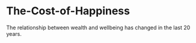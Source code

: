 # The-Cost-of-Happiness
The relationship between wealth and wellbeing has changed in the last 20 years.  
